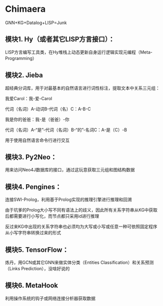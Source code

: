 # Chimaera
GNN+KG+Datalog+LISP=Junk

## 模块1. Hy（或者其它LISP方言接口）：
LISP方言编写工具类，在Hy堆栈上动态更新自身运行逻辑实现元编程（Meta-Programming）

## 模块2. Jieba
超经典分词库，用于对最基本的自然语言进行词性标注，提取文本中关系三元组：

我爱Carol：我-爱-Carol

代词（名词）A-动词B-代词（名）C：A-B-C

我是你的爸爸：我-是（爸爸）-你

代词（名词）A-“是”-代词（名词）B-“的”-名词C：A-是（C）-B

用于使用自然语言命令行进行交互

## 模块3. Py2Neo：
用来访问Neo4J数据库的接口，通过这玩意获取三元组和图结构数据

## 模块4. Pengines：
连接SWI-Prolog，利用基于Prolog实现的推理引擎进行推理和回溯

由于坑爹的Prolog大小写不同有语法上的歧义，因此所有关系字符串从KG中获取后都需要进行小写化，而节点都只采用id进行推理

反过来KG中出现的关系字符串也必须均为大写或小写或任意一种可依照固定程序从小写字符串转换过来的形式

## 模块5. TensorFlow：
炼丹，用GCN或其它GNN来做实体分类（Entities Classification）和关系预测（Links Prediction），没啥好说的

## 模块6. MetaHook
利用操作系统的钩子或网络连接分析器获取数据